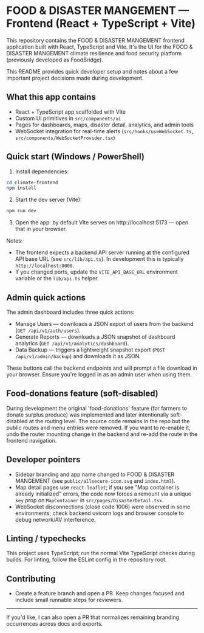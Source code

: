 # FOOD & DISASTER MANGEMENT — Frontend (React + TypeScript + Vite)

This repository contains the FOOD & DISASTER MANGEMENT frontend application built with React, TypeScript and Vite. It's the UI for the FOOD & DISASTER MANGEMENT climate resilience and food security platform (previously developed as FoodBridge).

This README provides quick developer setup and notes about a few important project decisions made during development.

## What this app contains
- React + TypeScript app scaffolded with Vite
- Custom UI primitives in `src/components/ui`
- Pages for dashboards, maps, disaster detail, analytics, and admin tools
- WebSocket integration for real-time alerts (`src/hooks/useWebSocket.ts`, `src/components/WebSocketProvider.tsx`)

## Quick start (Windows / PowerShell)
1. Install dependencies:

```powershell
cd climate-frontend
npm install
```

2. Start the dev server (Vite):

```powershell
npm run dev
```

3. Open the app: by default Vite serves on http://localhost:5173 — open that in your browser.

Notes:
- The frontend expects a backend API server running at the configured API base URL (see `src/lib/api.ts`). In development this is typically `http://localhost:8000`.
- If you changed ports, update the `VITE_API_BASE_URL` environment variable or the `lib/api.ts` helper.

## Admin quick actions
The admin dashboard includes three quick actions:

- Manage Users — downloads a JSON export of users from the backend (`GET /api/v1/auth/users`).
- Generate Reports — downloads a JSON snapshot of dashboard analytics (`GET /api/v1/analytics/dashboard`).
- Data Backup — triggers a lightweight snapshot export (`POST /api/v1/admin/backup`) and downloads it as JSON.

These buttons call the backend endpoints and will prompt a file download in your browser. Ensure you're logged in as an admin user when using them.

## Food-donations feature (soft-disabled)
During development the original 'food-donations' feature (for farmers to donate surplus produce) was implemented and later intentionally soft-disabled at the routing level. The source code remains in the repo but the public routes and menu entries were removed. If you want to re-enable it, undo the router mounting change in the backend and re-add the route in the frontend navigation.

## Developer pointers
- Sidebar branding and app name changed to FOOD & DISASTER MANGEMENT (see `public/allsecure-icon.svg` and `index.html`).
- Map detail pages use `react-leaflet`; if you see "Map container is already initialized" errors, the code now forces a remount via a unique `key` prop on `MapContainer` in `src/pages/DisasterDetail.tsx`.
- WebSocket disconnections (close code 1006) were observed in some environments; check backend uvicorn logs and browser console to debug network/AV interference.

## Linting / typechecks
This project uses TypeScript; run the normal Vite TypeScript checks during builds. For linting, follow the ESLint config in the repository root.

## Contributing
- Create a feature branch and open a PR. Keep changes focused and include small runnable steps for reviewers.

---
If you'd like, I can also open a PR that normalizes remaining branding occurrences across docs and exports.
